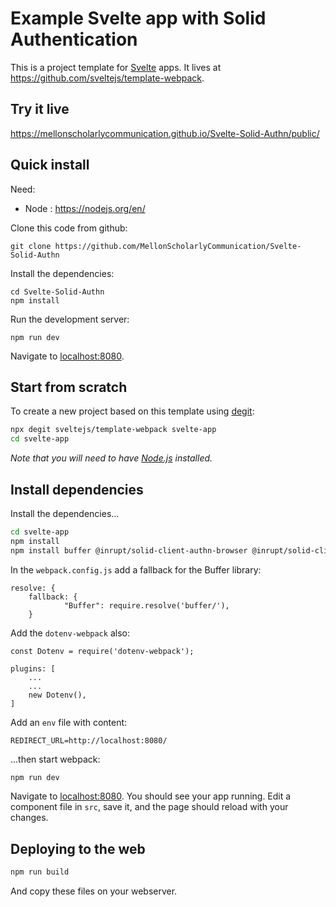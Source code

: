 # Example Svelte app with Solid Authentication

This is a project template for [Svelte](https://svelte.dev) apps. It lives at https://github.com/sveltejs/template-webpack.

## Try it live

https://mellonscholarlycommunication.github.io/Svelte-Solid-Authn/public/

## Quick install

Need:

- Node : https://nodejs.org/en/
  
Clone this code from github:

```
git clone https://github.com/MellonScholarlyCommunication/Svelte-Solid-Authn
```

Install the dependencies:

```
cd Svelte-Solid-Authn
npm install
```

Run the development server:

```
npm run dev
```

Navigate to [localhost:8080](http://localhost:8080).

## Start from scratch

To create a new project based on this template using [degit](https://github.com/Rich-Harris/degit):

```bash
npx degit sveltejs/template-webpack svelte-app
cd svelte-app
```

*Note that you will need to have [Node.js](https://nodejs.org) installed.*

## Install dependencies

Install the dependencies...

```bash
cd svelte-app
npm install
npm install buffer @inrupt/solid-client-authn-browser @inrupt/solid-client dotenv-webpack
```

In the `webpack.config.js` add a fallback for the Buffer library:

```
resolve: {
	fallback: {
			"Buffer": require.resolve('buffer/'),
	}
```

Add the `dotenv-webpack` also:

```
const Dotenv = require('dotenv-webpack');

plugins: [
    ...
    ...
    new Dotenv(),
]
```

Add an `env` file with content:

```
REDIRECT_URL=http://localhost:8080/
```

...then start webpack:

```bash
npm run dev
```

Navigate to [localhost:8080](http://localhost:8080). You should see your app running. Edit a component file in `src`, save it, and the page should reload with your changes.


## Deploying to the web

```bash
npm run build
```

And copy these files on your webserver.
